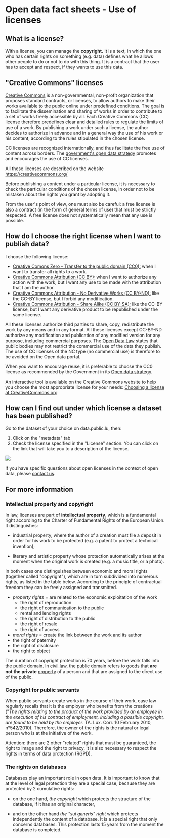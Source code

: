 Open data fact sheets - Use of licenses
=======================================

What is a license?
------------------

With a license, you can manage the **copyright.** It is a text, in which the one who has certain rights on something (e.g. data) defines what he allows other people to do or not to do with this thing. It is a contract that the user has to accept and respect, if they wants to use this data.

"Creative Commons" licenses
---------------------------

[Creative Commons](https://creativecommons.org/) is a non-governmental, non-profit organization that proposes standard contracts, or licenses, to allow authors to make their works available to the public online under predefined conditions. The goal is to facilitate the dissemination and sharing of works in order to contribute to a set of works freely accessible by all. Each Creative Commons (CC) license therefore predefines clear and detailed rules to regulate the limits of use of a work. By publishing a work under such a license, the author decides to authorize in advance and in a general way the use of his work or his content, according to the rules stipulated in the chosen license.

CC licenses are recognized internationally, and thus facilitate the free use of content across borders. The [government's open data strategy](https://data.public.lu/en/strategy/) promotes and encourages the use of CC licenses.

All these licenses are described on the website <https://creativecommons.org/>

Before publishing a content under a particular license, it is necessary to check the particular conditions of the chosen license, in order not to be mistaken about the rights you grant by adopting it.

From the user's point of view, one must also be careful: a free license is also a contract (in the form of general terms of use) that must be strictly respected. A free license does not systematically mean that any use is possible.

How do I choose the right license when I want to publish data?
--------------------------------------------------------------

I choose the following license:

-   [Creative Comons Zero - Transfer to the public domain (CC0):](https://creativecommons.org/publicdomain/zero/1.0/deed) when I want to transfer all rights to a work.
-   [Creative Commons Attribution (CC BY):](https://creativecommons.org/licenses/by/3.0/lu/deed.en) when I want to authorize any action with the work, but I want any use to be made with the attribution that I am the author.
-   [Creative Commons Attribution - No Derivative Works (CC BY-ND):](https://creativecommons.org/licenses/by-nd/3.0/lu/deed.en) like the CC-BY license, but I forbid any modification.
-   [Creative Commons Attribution - Share Alike (CC BY-SA):](https://creativecommons.org/licenses/by-sa/3.0/lu/deed.en) like the CC-BY license, but I want any derivative product to be republished under the same license.

All these licenses authorize third parties to share, copy, redistribute the work by any means and in any format. All these licenses except CC-BY-ND authorize any modification and publication of any modified version for any purpose, including commercial purposes. The [Open Data Law](https://data.legilux.public.lu/filestore/eli/etat/leg/loi/2021/11/29/a836/jo/fr/html/eli-etat-leg-loi-2021-11-29-a836-jo-fr-html.html) states that public bodies may not restrict the commercial use of the data they publish. The use of CC licenses of the NC type (no commercial use) is therefore to be avoided on the Open data portal.

When you want to encourage reuse, it is preferable to choose the CC0 license as recommended by the Government in its [Open data strategy](https://data.public.lu/fr/strategy/).

An interactive tool is available on the Creative Commons website to help you choose the most appropriate license for your needs: [Choosing a license at CreativeCommons.org](https://creativecommons.org/choose/)

How can I find out under which license a dataset has been published?
--------------------------------------------------------------------

Go to the dataset of your choice on data.public.lu, then:

1.  Click on the "metadata" tab
2.  Check the license specified in the "License" section. You can click on the link that will take you to a description of the license.

![](../licenses-odp.png)

If you have specific questions about open licenses in the context of open data, please [contact us](mailto:info@data.public.lu).

For more information
--------------------

### Intellectual property and copyright

In law, licenses are part of **intellectual property**, which is a fundamental right according to the Charter of Fundamental Rights of the European Union. It distinguishes:

-   industrial property, where the author of a creation must file a deposit in order for his work to be protected (e.g. a patent to protect a technical invention);

-   literary and artistic property whose protection automatically arises at the moment when the original work is created (e.g. a music title, or a photo).

In both cases one distinguishes between economic and moral rights (together called "copyright"), which are in turn subdivided into numerous rights, as listed in the table below. According to the principle of contractual freedom they can be freely assigned and transmitted.

- _property rights_ = are related to the economic exploitation of the work 
    - the right of reproduction
    - the right of communication to the public
    - rental and lending rights
    - the right of distribution to the public
    - the right of resale
    - the right of access
- _moral rights_ = create the link between the work and its author
- the right of paternity
- the right of disclosure
- the right to object

The duration of copyright protection is 70 years, before the work falls into the public domain. In [civil law](https://www.toupie.org/Dictionnaire/Droit_civil.htm), the public domain refers to [goods](https://www.toupie.org/Dictionnaire/Bien.htm) that **are not the private** [property](https://www.toupie.org/Dictionnaire/Propriete.htm) of a person and that are assigned to the direct use of the public.

### Copyright for public servants

When public servants create works in the course of their work, case law regularly recalls that it is the employer who benefits from the creations ("*The rights relating to the product of the work provided by an employee in the execution of his contract of employment, including a possible copyright, are found to be held by the employer*. TA. Lux. Corr. 10 February 2010, n°542/2010). Therefore, the owner of the rights is the natural or legal person who is at the initiative of the work.

Attention: there are 2 other "related" rights that must be guaranteed, the right to image and the right to privacy. It is also necessary to respect the rights in terms of data protection (RGPD).

### The rights on databases

Databases play an important role in open data. It is important to know that at the level of legal protection they are a special case, because they are protected by 2 cumulative rights:

-   on the one hand, *the copyright* which protects the structure of the database, if it has an original character,

-   and on the other hand *the "sui generis" right* which protects independently the content of a database. It is a special right that only concerns databases. This protection lasts 15 years from the moment the database is completed.
